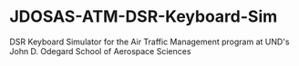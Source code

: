 # JDOSAS-ATM-DSR-Keyboard-Sim
DSR Keyboard Simulator for the Air Traffic Management program at UND's John D. Odegard School of Aerospace Sciences
